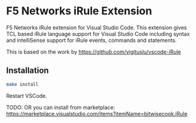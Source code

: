 # F5 Networks iRule Extension

F5 Networks iRule extension for Visual Studio Code. This extension gives TCL based iRule language support for Visual Studio Code including syntax and intelliSense support for iRule events, commands and statements.

This is based on the work by https://github.com/yigituslu/vscode-iRule

## Installation
```sh
make install
```

Restart VSCode.  

TODO:
OR you can install from marketplace: https://marketplace.visualstudio.com/items?itemName=bitwisecook.iRule
